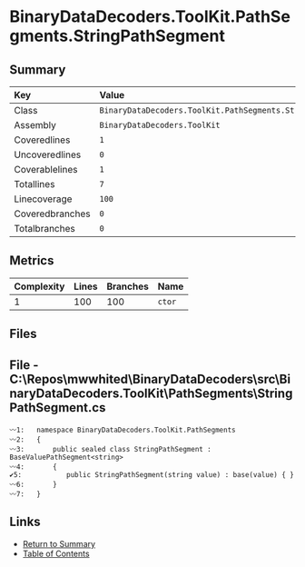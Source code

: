 ﻿# BinaryDataDecoders.ToolKit.PathSegments.StringPathSegment

## Summary

| Key             | Value                                                       |
| :-------------- | :---------------------------------------------------------- |
| Class           | `BinaryDataDecoders.ToolKit.PathSegments.StringPathSegment` |
| Assembly        | `BinaryDataDecoders.ToolKit`                                |
| Coveredlines    | `1`                                                         |
| Uncoveredlines  | `0`                                                         |
| Coverablelines  | `1`                                                         |
| Totallines      | `7`                                                         |
| Linecoverage    | `100`                                                       |
| Coveredbranches | `0`                                                         |
| Totalbranches   | `0`                                                         |

## Metrics

| Complexity | Lines | Branches | Name    |
| :--------- | :---- | :------- | :------ |
| 1          | 100   | 100      | `ctor`  |

## Files

## File - C:\Repos\mwwhited\BinaryDataDecoders\src\BinaryDataDecoders.ToolKit\PathSegments\StringPathSegment.cs

```CSharp
〰1:   namespace BinaryDataDecoders.ToolKit.PathSegments
〰2:   {
〰3:       public sealed class StringPathSegment : BaseValuePathSegment<string>
〰4:       {
✔5:           public StringPathSegment(string value) : base(value) { }
〰6:       }
〰7:   }
```

## Links

* [Return to Summary](Summary.md)
* [Table of Contents](../TOC.md)

